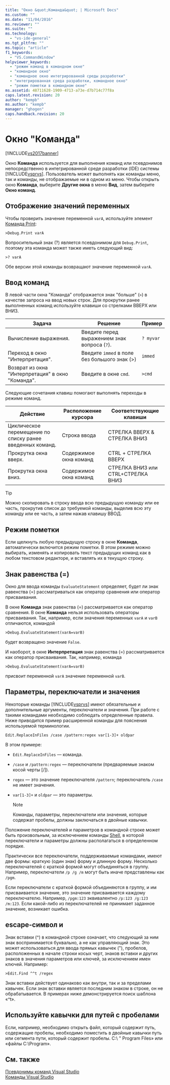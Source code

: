```yaml
---
title: "Окно &quot;Команда&quot; | Microsoft Docs"
ms.custom: ""
ms.date: "11/04/2016"
ms.reviewer: ""
ms.suite: ""
ms.technology: 
  - "vs-ide-general"
ms.tgt_pltfrm: ""
ms.topic: "article"
f1_keywords: 
  - "VS.CommandWindow"
helpviewer_keywords: 
  - "режим команд в командном окне"
  - "командное окно"
  - "командное окно интегрированной среды разработки"
  - "интегрированная среда разработки, командное окно"
  - "режим пометки в командном окне"
ms.assetid: 48711628-1909-4713-a73e-d7b714c77f8a
caps.latest.revision: 20
author: "kempb"
ms.author: "kempb"
manager: "ghogen"
caps.handback.revision: 20
---
```

# Окно &quot;Команда&quot;
[!INCLUDE[vs2017banner](../../code-quality/includes/vs2017banner.md)]

Окно **Команда** используется для выполнения команд или псевдонимов непосредственно в интегрированной среде разработки \(IDE\) системы [!INCLUDE[vsprvs](../../code-quality/includes/vsprvs_md.md)].  Пользователь может выполнять как команды меню, так и команды, не отображаемые ни в одном из меню.  Чтобы открыть окно **Команда**, выберите **Другие окна** в меню **Вид**, затем выберите **Окно команд**.  
  
## Отображение значений переменных  
 Чтобы проверить значение переменной `varA`, используйте элемент [Команда Print](../../ide/reference/print-command.md):  
  
```  
>Debug.Print varA  
```  
  
 Вопросительный знак \(?\) является псевдонимом для `Debug.Print`, поэтому эта команда может также иметь следующий вид:  
  
```  
>? varA  
```  
  
 Обе версии этой команды возвращают значение переменной `varA`.  
  
## Ввод команд  
 В левой части окна "Команда" отображается знак "больше" \(`>`\) в качестве запроса на ввод новых строк.  Для прокрутки ранее выполненных команд используйте клавиши со стрелками ВВЕРХ или ВНИЗ.  
  
|Задача|Решение|Пример|  
|------------|-------------|------------|  
|Вычисление выражения.|Введите перед выражением знак вопроса \(`?`\).|`? myvar`|  
|Переход в окно "Интерпретация".|Введите `immed`  в поле без большого знак \(\>\)|`immed`|  
|Возврат из окна "Интерпретация" в окно "Команда".|Введите в окне `cmd`.|`>cmd`|  
  
 Следующие сочетания клавиш помогают выполнять переходы в режиме команд.  
  
|Действие|Расположение курсора|Соответствующие клавиши|  
|--------------|--------------------------|-----------------------------|  
|Циклическое перемещение по списку ранее введенных команд.|Строка ввода|СТРЕЛКА ВВЕРХ & СТРЕЛКА ВНИЗ|  
|Прокрутка окна вверх.|Содержимое окна команд|CTRL \+ СТРЕЛКА ВВЕРХ|  
|Прокрутка окна вниз.|Содержимое окна команд|СТРЕЛКА ВНИЗ или CTRL\+СТРЕЛКА ВНИЗ|  
  
> [!TIP]
>  Можно скопировать в строку ввода всю предыдущую команду или ее часть, прокрутив список до требуемой команды, выделив всю эту команду или ее часть, а затем нажав клавишу ВВОД.  
  
## Режим пометки  
 Если щелкнуть любую предыдущую строку в окне **Команда**, автоматически включится режим пометки.  В этом режиме можно выбирать, изменять и копировать текст предыдущих команд как в любом текстовом редакторе, и вставлять их в текущую строку.  
  
## Знак равенства \(\=\)  
 Окно для ввода команды `EvaluateStatement` определяет, будет ли знак равенства \(\=\) рассматриваться как оператор сравнения или оператор присваивания.  
  
 В окне **Команда** знак равенства \(\=\) рассматривается как оператор сравнения.  В окне **Команда** нельзя использовать операторы присваивания.  Так, например, если значения переменных `varA` и `varB` отличаются, командой  
  
```  
>Debug.EvaluateStatement(varA=varB)  
```  
  
 будет возвращено значение `False`.  
  
 И наоборот, в окне **Интерпретация** знак равенства \(\=\) рассматривается как оператор присваивания.  Так, например, команда  
  
```  
>Debug.EvaluateStatement(varA=varB)  
```  
  
 присвоит переменной `varA` значение переменной `varB`.  
  
## Параметры, переключатели и значения  
 Некоторые команды [!INCLUDE[vsprvs](../../code-quality/includes/vsprvs_md.md)] имеют обязательные и дополнительные аргументы, переключатели и значения.  При работе с такими командами необходимо соблюдать определенные правила.  Ниже приводится пример расширенной команды для пояснения используемой терминологии.  
  
```  
Edit.ReplaceInFiles /case /pattern:regex var[1-3]+ oldpar   
```  
  
 В этом примере:  
  
-   `Edit.ReplaceInFiles` — команда.  
  
-   `/case` и `/pattern:regex` — переключатели \(предваряемые знаком косой черты \[\/\]\).  
  
-   `regex` — это значение переключателя `/pattern`; переключатель `/case` не имеет значения.  
  
-   `var[1-3]+` и `oldpar` — это параметры.  
  
    > [!NOTE]
    >  Команды, параметры, переключатели или значения, которые содержат пробелы, должны заключаться в двойные кавычки.  
  
 Положение переключателей и параметров в командной строке может быть произвольным, за исключением команды [Shell](../../ide/reference/shell-command.md), в которой переключатели и параметры должны располагаться в определенном порядке.  
  
 Практически все переключатели, поддерживаемые командами, имеют две формы: краткую \(один знак\) форму и длинную форму.  Несколько переключателей с краткой формой могут объединяться в группу.  Например, переключатели `/p /g /m` могут быть иначе представлены как `/pgm`.  
  
 Если переключатели с краткой формой объединяются в группу, и им присваивается значение, это значение присваивается каждому переключателю.  Например, `/pgm:123` эквивалентно `/p:123 /g:123 /m:123`.  Если какой\-либо из переключателей не принимает заданное значение, возникает ошибка.  
  
## escape\-символ и  
 Знак вставки \(^\) в командной строке означает, что следующий за ним знак воспринимается буквально, а не как управляющий знак.  Это может использоваться для ввода прямых кавычек \("\), пробелов, расположенных в начале строки косых черт, знаков вставки и других знаков в значения параметров или ключей, за исключением имен ключей.  Например:  
  
```  
>Edit.Find ^^t /regex  
```  
  
 Знак вставки действует одинаково как внутри, так и за пределами кавычек.  Если знак вставки является последним знаком в строке, он не обрабатывается.  В примерах ниже демонстрируется поиск шаблона «^t».  
  
## Используйте кавычки для путей с пробелами  
 Если, например, необходимо открыть файл, который содержит путь, содержащие пробелы, необходимо поместить в двойные кавычки путь или сегмента пути, который содержит пробелы. C:\\ " Program Files» или «файлы C:\\Program».  
  
## См. также  
 [Псевдонимы команд Visual Studio](../../ide/reference/visual-studio-command-aliases.md)   
 [Команды Visual Studio](../../ide/reference/visual-studio-commands.md)